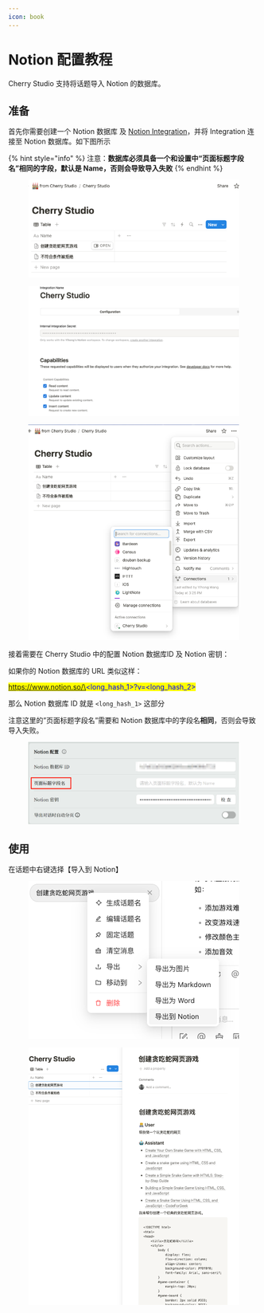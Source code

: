 ```yaml
---
icon: book
---
```


# Notion 配置教程

Cherry Studio 支持将话题导入 Notion 的数据库。

## 准备

首先你需要创建一个 Notion 数据库 及 [Notion Integration](https://www.notion.so/profile/integrations)，并将 Integration 连接至 Notion 数据库。如下图所示

{% hint style="info" %}
注意：**数据库必须具备一个和设置中“页面标题字段名”相同的字段，默认是 Name，否则会导致导入失败**
{% endhint %}

<figure><img src="../.gitbook/assets/image_notion1.png" alt="" width="524"><figcaption></figcaption></figure>

<figure><img src="../.gitbook/assets/image_notion_5.png" alt="" width="563"><figcaption></figcaption></figure>

<figure><img src="../.gitbook/assets/image_notion3.png" alt="" width="563"><figcaption></figcaption></figure>

接着需要在 Cherry Studio 中的配置 Notion 数据库ID 及 Notion 密钥：

如果你的 Notion 数据库的 URL 类似这样：

<mark style="color:blue;">https://www.notion.so/\<long\_hash\_1>?v=\<long\_hash\_2></mark>

那么 Notion 数据库 ID 就是 `<long_hash_1>` 这部分

注意这里的”页面标题字段名”需要和 Notion 数据库中的字段名**相同**，否则会导致导入失败。

<figure><img src="../.gitbook/assets/image_notion6.png" alt="" width="563"><figcaption></figcaption></figure>

## 使用

在话题中右键选择【导入到 Notion】

<figure><img src="../.gitbook/assets/image_notion_4.png" alt="" width="563"><figcaption></figcaption></figure>

<figure><img src="../.gitbook/assets/image_notion2.png" alt=""><figcaption></figcaption></figure>
